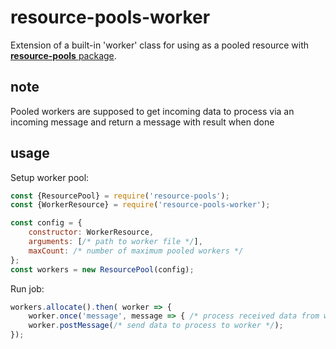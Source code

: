 # resource-pools-worker
Extension of a built-in 'worker' class for using as a pooled resource with [**resource-pools** package](https://www.npmjs.com/package/resource-pools).

## note
Pooled workers are supposed to get incoming data to process via an incoming message and return a message with result when done

## usage

Setup worker pool:
```javascript
const {ResourcePool} = require('resource-pools');
const {WorkerResource} = require('resource-pools-worker');

const config = {
    constructor: WorkerResource,
    arguments: [/* path to worker file */],
    maxCount: /* number of maximum pooled workers */
};
const workers = new ResourcePool(config);
```

Run job:
```javascript
workers.allocate().then( worker => {
    worker.once('message', message => { /* process received data from worker when done */ });
    worker.postMessage(/* send data to process to worker */);
});
```